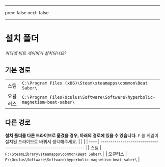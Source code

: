 - - -
prev: false next: false
- - -

# 설치 폴더

_어디에 비트 세이버가 설치되나요?_

## 기본 경로

|      |                                                                                      |
| ---- | ------------------------------------------------------------------------------------ |
| 스팀   | `C:\Program Files (x86)\Steam\steamapps\common\Beat Saber\`                  |
| 오큘러스 | `C:\Program Files\Oculus\Software\Software\hyperbolic-magnetism-beat-saber\` |

## 다른 경로

**설치 폴더를 다른 드라이브로 옮겼을 경우, 아래의 경로에 있을 수 있습니다.** `F` 를 게임이 설치된 드라이브로 바꿔서 생각해주세요.
|      |                                                                       |
| ---- | --------------------------------------------------------------------- |
| 스팀   | `F:\SteamLibrary\steamapps\common\Beat Saber\`                 |
| 오큘러스 | `F:\Oculus\Software\Software\hyperbolic-magnetism-beat-saber\` |
